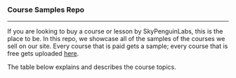 ### Course Samples Repo
---
If you are looking to buy a course or lesson by SkyPenguinLabs, this is the place to be. In this repo, we showcase all of the samples of the courses we 
sell on our site. Every course that is paid gets a sample; every course that is free gets uploaded [here](../Free_Lessons). 

The table below explains and describes the course topics.

